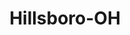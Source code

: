 ---
title: Hillsboro-OH
slug: hillsboro-oh
f_state:
- cms/state/ohio.md
f_locations:
- cms/payday-loan/1st-choice-cash-advance-52.md
- cms/payday-loan/cashland-9176.md
- cms/payday-loan/cashland-inc-9409.md
- cms/payday-loan/hometown-payday-loans-19502.md
- cms/payday-loan/hometown-payday-loans-19503.md
- cms/payday-loan/ohio-cash-advance-23167.md
- cms/payday-loan/ohio-cash-advance-23172.md
updated-on: '2024-05-30T13:41:28.615Z'
created-on: '2024-05-30T13:41:28.615Z'
published-on: '2024-05-30T13:54:32.469Z'
f_city: Hillsboro
layout: '[city].html'
tags: city
---